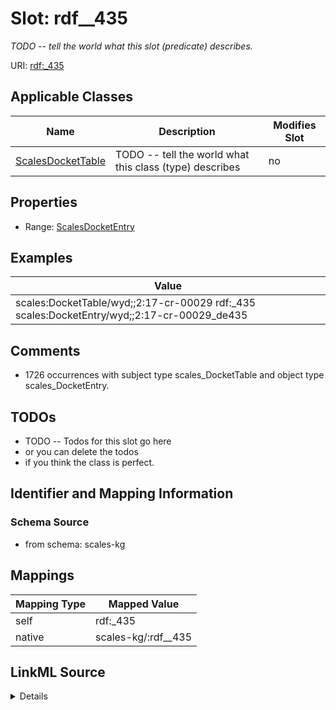 

# Slot: rdf__435


_TODO -- tell the world what this slot (predicate) describes._





URI: [rdf:_435](http://www.w3.org/1999/02/22-rdf-syntax-ns#_435)



<!-- no inheritance hierarchy -->





## Applicable Classes

| Name | Description | Modifies Slot |
| --- | --- | --- |
| [ScalesDocketTable](../classes/ScalesDocketTable.md) | TODO -- tell the world what this class (type) describes |  no  |







## Properties

* Range: [ScalesDocketEntry](../classes/ScalesDocketEntry.md)






## Examples

| Value |
| --- |
| scales:DocketTable/wyd;;2:17-cr-00029 rdf:_435 scales:DocketEntry/wyd;;2:17-cr-00029_de435 |

## Comments

* 1726 occurrences with subject type scales_DocketTable and object type scales_DocketEntry.

## TODOs

* TODO -- Todos for this slot go here
* or you can delete the todos
* if you think the class is perfect.

## Identifier and Mapping Information







### Schema Source


* from schema: scales-kg




## Mappings

| Mapping Type | Mapped Value |
| ---  | ---  |
| self | rdf:_435 |
| native | scales-kg/:rdf__435 |




## LinkML Source

<details>
```yaml
name: rdf__435
description: TODO -- tell the world what this slot (predicate) describes.
todos:
- TODO -- Todos for this slot go here
- or you can delete the todos
- if you think the class is perfect.
comments:
- 1726 occurrences with subject type scales_DocketTable and object type scales_DocketEntry.
examples:
- value: scales:DocketTable/wyd;;2:17-cr-00029 rdf:_435 scales:DocketEntry/wyd;;2:17-cr-00029_de435
from_schema: scales-kg
rank: 1000
slot_uri: rdf:_435
alias: rdf__435
domain_of:
- scales_DocketTable
range: scales_DocketEntry

```
</details>